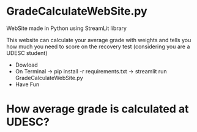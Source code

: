 # GradeCalculateWebSite.py
WebSite made in Python using StreamLit library

This website can calculate your average grade with weights and tells you how much you need to score on the recovery test (considering you are a UDESC student)

- Dowload
- On Terminal 
-> pip install -r requirements.txt
-> streamlit run GradeCalculateWebSite.py
- Have Fun

# How average grade is calculated at UDESC?

